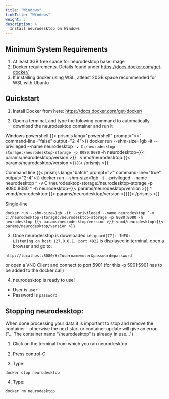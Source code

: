 ```yaml
---
title: "Windows"
linkTitle: "Windows"
weight: 3
description: >
  Install neurodesktop on Windows
---
```


## Minimum System Requirements
1. At least 3GB free space for neurodesktop base image
2. Docker requirements. Details found under https://docs.docker.com/get-docker/
3. If installing docker using WSL, atleast 20GB space recommended for WSL with Ubuntu

## Quickstart
1. Install Docker from here: https://docs.docker.com/get-docker/

2. Open a terminal, and type the folowing command to automatically download the neurodesktop container and run it


Windows powershell
{{< prismjs lang="powershell" prompt=">>" command-line="false" output="2-4">}}
docker run --shm-size=1gb -it --privileged --name neurodesktop `
-v C:/neurodesktop-storage:/neurodesktop-storage -p 8080:8080 `
-h neurodesktop-{{< params/neurodesktop/version >}} `
vnmd/neurodesktop:{{< params/neurodesktop/version >}}{{< /prismjs >}}

Command line
{{< prismjs lang="batch" prompt=">" command-line="true" output="2-4">}}
docker run --shm-size=1gb -it --privileged --name neurodesktop ^
-v C:/neurodesktop-storage:/neurodesktop-storage -p 8080:8080 ^
-h neurodesktop-{{< params/neurodesktop/version >}} ^
vnmd/neurodesktop:{{< params/neurodesktop/version >}}{{< /prismjs >}}

Single-line
```batch
docker run --shm-size=1gb -it --privileged --name neurodesktop `-v C:/neurodesktop-storage:/neurodesktop-storage -p 8080:8080 -h neurodesktop-{{< params/neurodesktop/version >}} vnmd/neurodesktop:{{< params/neurodesktop/version >}}
```
<!-- neurodesktop version found in neurodesk.github.io/data/neurodesktop.toml -->
3. Once neurodesktop is downloaded i.e. `guacd[77]: INFO:        Listening on host 127.0.0.1, port 4822` is displayed in terminal, open a browser and go to:
```
http://localhost:8080/#/?username=user&password=password
```
or open a VNC Client and connect to port 5901 (for this -p 5901:5901 has to be added to the docker call)

4. neurodesktop is ready to use!
- User is `user`
- Password is `password`

## Stopping neurodesktop:
When done processing your data it is important to stop and remove the container - otherwise the next start or container update will give an error ("... The container name "/neurodesktop" is already in use...")
1. Click on the terminal from which you ran neurodesktop

2. Press control-C

3. Type:
```
docker stop neurodesktop
```
4. Type:
```
docker rm neurodesktop
```
